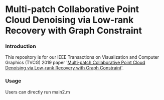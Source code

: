 # Multi-patch Collaborative Point Cloud Denoising via Low-rank Recovery with Graph Constraint

### Introduction
This repository is for our IEEE Transactions on Visualization and Computer Graphics (TVCG) 2019 paper '[Multi-patch Collaborative Point Cloud Denoising via Low-rank Recovery with Graph Constraint](https://ieeexplore.ieee.org/document/8730533)'.

### Usage
Users can directly run main2.m
